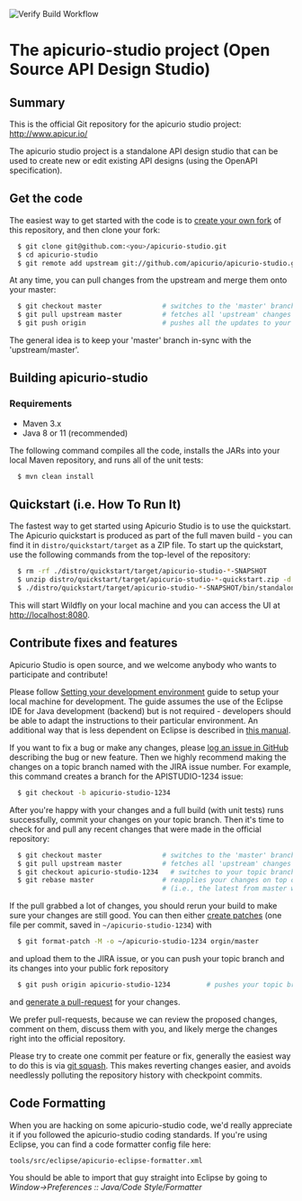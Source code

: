 ![Verify Build Workflow](https://github.com/Apicurio/apicurio-studio/workflows/Verify%20Build%20Workflow/badge.svg)

# The apicurio-studio project (Open Source API Design Studio)

## Summary

This is the official Git repository for the apicurio studio project:  http://www.apicur.io/

The apicurio studio project is a standalone API design studio that can be used to create
new or edit existing API designs (using the OpenAPI specification).

## Get the code

The easiest way to get started with the code is to [create your own fork](http://help.github.com/forking/)
of this repository, and then clone your fork:
```bash
  $ git clone git@github.com:<you>/apicurio-studio.git
  $ cd apicurio-studio
  $ git remote add upstream git://github.com/apicurio/apicurio-studio.git
```
At any time, you can pull changes from the upstream and merge them onto your master:
```bash
  $ git checkout master               # switches to the 'master' branch
  $ git pull upstream master          # fetches all 'upstream' changes and merges 'upstream/master' onto your 'master' branch
  $ git push origin                   # pushes all the updates to your fork, which should be in-sync with 'upstream'
```
The general idea is to keep your 'master' branch in-sync with the 'upstream/master'.

## Building apicurio-studio

### Requirements
- Maven 3.x
- Java 8 or 11 (recommended)

The following command compiles all the code, installs the JARs into your local Maven repository, and runs all of the unit tests:
```bash
  $ mvn clean install
```
## Quickstart (i.e. How To Run It)

The fastest way to get started using Apicurio Studio is to use the quickstart.  The Apicurio quickstart is produced as part 
of the full maven build - you can find it in `distro/quickstart/target` as a ZIP file.  To start up the quickstart, use the 
following commands from the top-level of the repository:

```bash
  $ rm -rf ./distro/quickstart/target/apicurio-studio-*-SNAPSHOT
  $ unzip distro/quickstart/target/apicurio-studio-*-quickstart.zip -d distro/quickstart/target
  $ ./distro/quickstart/target/apicurio-studio-*-SNAPSHOT/bin/standalone.sh -c standalone-apicurio.xml
```

This will start Wildfly on your local machine and you can access the UI at [http://localhost:8080](http://localhost:8080).

## Contribute fixes and features

Apicurio Studio is open source, and we welcome anybody who wants to participate and contribute!

Please follow [Setting your development environment](https://apicurio-studio.readme.io/docs/setting-up-a-development-environment) guide to setup your local machine for development.  The guide assumes the use of the Eclipse IDE for Java
development (backend) but is not required - developers should be able to adapt the instructions to their particular
environment.
An additional way that is less dependent on Eclipse is described in [this manual](DEV_MODE.md).

If you want to fix a bug or make any changes, please [log an issue in GitHub](https://github.com/apicurio/apicurio-studio/issues) describing the bug
or new feature. Then we highly recommend making the changes on a topic branch named with the JIRA issue number. For example, this command creates
a branch for the APISTUDIO-1234 issue:
```bash
  $ git checkout -b apicurio-studio-1234
```
After you're happy with your changes and a full build (with unit tests) runs successfully, commit your
changes on your topic branch. Then it's time to check for and pull any recent changes that were made in
the official repository:
```bash
  $ git checkout master               # switches to the 'master' branch
  $ git pull upstream master          # fetches all 'upstream' changes and merges 'upstream/master' onto your 'master' branch
  $ git checkout apicurio-studio-1234   # switches to your topic branch
  $ git rebase master                 # reapplies your changes on top of the latest in master
                                      # (i.e., the latest from master will be the new base for your changes)
```
If the pull grabbed a lot of changes, you should rerun your build to make sure your changes are still good.
You can then either [create patches](http://progit.org/book/ch5-2.html) (one file per commit, saved in `~/apicurio-studio-1234`) with
```bash
  $ git format-patch -M -o ~/apicurio-studio-1234 orgin/master
```
and upload them to the JIRA issue, or you can push your topic branch and its changes into your public fork repository
```bash
  $ git push origin apicurio-studio-1234         # pushes your topic branch into your public fork of apicurio-studio
```
and [generate a pull-request](http://help.github.com/pull-requests/) for your changes.

We prefer pull-requests, because we can review the proposed changes, comment on them,
discuss them with you, and likely merge the changes right into the official repository.

Please try to create one commit per feature or fix, generally the easiest way to do this is via [git squash](https://git-scm.com/book/en/v2/Git-Tools-Rewriting-History#Squashing-Commits).
This makes reverting changes easier, and avoids needlessly polluting the repository history with checkpoint commits.

## Code Formatting

When you are hacking on some apicurio-studio code, we'd really appreciate it if you followed the
apicurio-studio coding standards.  If you're using Eclipse, you can find a code formatter config
file here:
```
tools/src/eclipse/apicurio-eclipse-formatter.xml
```
You should be able to import that guy straight into Eclipse by going to
*Window->Preferences :: Java/Code Style/Formatter*
